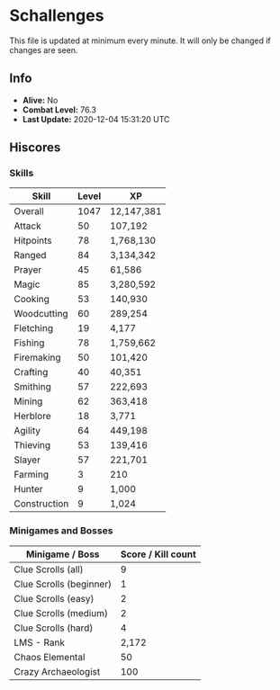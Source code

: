 # Schallenges

This file is updated at minimum every minute. It will only be changed if changes are seen.

## Info

 - **Alive:** No
 - **Combat Level:** 76.3
 - **Last Update:** 2020-12-04 15:31:20 UTC

## Hiscores

### Skills

| Skill | Level | XP |
|--|--|--|
| Overall | 1047 | 12,147,381 |
| Attack | 50 | 107,192 |
| Hitpoints | 78 | 1,768,130 |
| Ranged | 84 | 3,134,342 |
| Prayer | 45 | 61,586 |
| Magic | 85 | 3,280,592 |
| Cooking | 53 | 140,930 |
| Woodcutting | 60 | 289,254 |
| Fletching | 19 | 4,177 |
| Fishing | 78 | 1,759,662 |
| Firemaking | 50 | 101,420 |
| Crafting | 40 | 40,351 |
| Smithing | 57 | 222,693 |
| Mining | 62 | 363,418 |
| Herblore | 18 | 3,771 |
| Agility | 64 | 449,198 |
| Thieving | 53 | 139,416 |
| Slayer | 57 | 221,701 |
| Farming | 3 | 210 |
| Hunter | 9 | 1,000 |
| Construction | 9 | 1,024 |

### Minigames and Bosses

| Minigame / Boss | Score / Kill count |
|--|--|
| Clue Scrolls (all) | 9 |
| Clue Scrolls (beginner) | 1 |
| Clue Scrolls (easy) | 2 |
| Clue Scrolls (medium) | 2 |
| Clue Scrolls (hard) | 4 |
| LMS - Rank | 2,172 |
| Chaos Elemental | 50 |
| Crazy Archaeologist | 100 |
